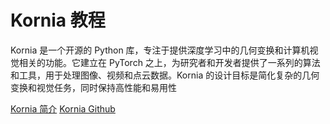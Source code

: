 # Kornia 教程

<show-structure depth="2"/>

Kornia 是一个开源的 Python 库，专注于提供深度学习中的几何变换和计算机视觉相关的功能。它建立在 PyTorch 之上，为研究者和开发者提供了一系列的算法和工具，用于处理图像、视频和点云数据。Kornia 的设计目标是简化复杂的几何变换和视觉任务，同时保持高性能和易用性


<seealso>
<category ref="ref_docs">
    <a href="https://mp.weixin.qq.com/s/GJxeM6rQJc43xuSf37fXjA">Kornia 简介</a>
</category>
<category ref="ref_github">
</category>
<category ref="ref_issues">
    <a href="https://github.com/kornia/kornia">Kornia Github</a>
</category>
<category ref="ref_hf"></category>
<category ref="ref_ms"></category>
</seealso>